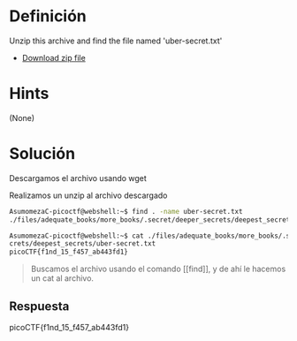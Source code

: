 # Definición
Unzip this archive and find the file named 'uber-secret.txt'

- [Download zip file](https://artifacts.picoctf.net/c/502/files.zip)

# Hints
(None)
# Solución
Descargamos el archivo usando wget

Realizamos un unzip al archivo descargado

```bash
AsumomezaC-picoctf@webshell:~$ find . -name uber-secret.txt
./files/adequate_books/more_books/.secret/deeper_secrets/deepest_secrets/uber-secret.txt

AsumomezaC-picoctf@webshell:~$ cat ./files/adequate_books/more_books/.secret/deeper_se
crets/deepest_secrets/uber-secret.txt
picoCTF{f1nd_15_f457_ab443fd1}
```

>Buscamos el archivo usando el comando [[find]], y de ahí le hacemos un cat al archivo.
## Respuesta
picoCTF{f1nd_15_f457_ab443fd1}